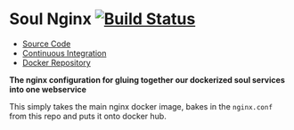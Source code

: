 # Soul Nginx [![Build Status](https://travis-ci.com/protonet/soul-nginx.svg?token=aANFMeZWXsUEFNSVHTqz)](https://travis-ci.com/protonet/soul-nginx)

  * [Source Code](https://github.com/protonet/soul-nginx)
  * [Continuous Integration](https://travis-ci.com/protonet/soul-nginx)
  * [Docker Repository](https://hub.docker.com/r/experimentalplatform/soul-nginx/)

**The nginx configuration for gluing together our dockerized soul services into one webservice**

This simply takes the main nginx docker image, bakes in the `nginx.conf` from this repo and puts it onto docker hub.